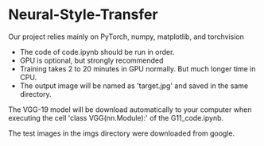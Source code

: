 # Neural-Style-Transfer
Our project relies mainly on PyTorch, numpy, matplotlib, and torchvision
* The code of code.ipynb should be run in order.
* GPU is optional, but strongly recommended
* Training takes 2 to 20 minutes in GPU normally. But much longer time in CPU.
* The output image will be named as 'target.jpg' and saved in the same directory.

The VGG-19 model will be download automatically to your computer when executing the cell
'class VGG(nn.Module):' of the G11_code.ipynb.

The test images in the imgs directory were downloaded from google.
